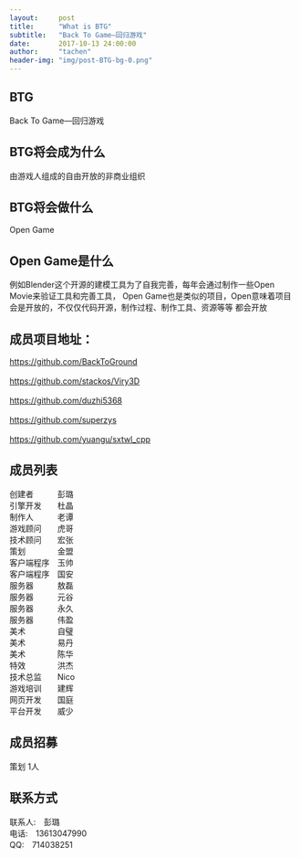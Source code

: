 ```yaml
---
layout:     post
title:      "What is BTG"
subtitle:   "Back To Game—回归游戏"
date:       2017-10-13 24:00:00
author:     "tachen"
header-img: "img/post-BTG-bg-0.png"
---
```

<h2>
BTG
</h2>
<p>Back To Game—回归游戏</p>

<h2>
BTG将会成为什么
</h2>
由游戏人组成的自由开放的非商业组织

<h2>
BTG将会做什么
</h2>
<p>Open Game</p>

<h2>Open Game是什么</h2>
<p>例如Blender这个开源的建模工具为了自我完善，每年会通过制作一些Open Movie来验证工具和完善工具，
Open Game也是类似的项目，Open意味着项目会是开放的，不仅仅代码开源，制作过程、制作工具、资源等等
都会开放
</p>

<h2>
成员项目地址：
</h2>
<a href="https://github.com/BackToGround" target="_blank">https://github.com/BackToGround</a>
<br />
<br />
<a href="https://github.com/stackos/Viry3D" target="_blank">https://github.com/stackos/Viry3D</a>
<br />
<br />
<a href="https://github.com/duzhi5368" target="_blank">https://github.com/duzhi5368</a>
<br />
<br />
<a href="https://github.com/superzys" target="_blank">https://github.com/superzys</a>
<br />
<br />
<a href="https://github.com/yuangu/sxtwl_cpp" target="_blank">https://github.com/yuangu/sxtwl_cpp</a>

<h2>成员列表</h2>
<p>
创建者　　　彭璐<br />
引擎开发　　杜晶<br />
制作人　　　老谭<br />
游戏顾问　　虎哥<br />
技术顾问　　宏张<br />
策划　　　　金盟<br />
客户端程序　玉帅<br />
客户端程序　国安<br />
服务器　　　敖磊<br />
服务器　　　元谷<br />
服务器　　　永久<br />
服务器　　　伟盈<br />
美术　　　　自璧<br />
美术　　　　易丹<br />
美术　　　　陈华<br />
特效　　　　洪杰<br />
技术总监　　Nico<br />
游戏培训　　建辉<br />
网页开发　　国庭<br />
平台开发　　威少<br />
</p>

<h2>成员招募</h2>
<p>
策划 1人
</p>

<h2>联系方式</h2>
联系人:　彭璐<br />
电话:　13613047990<br />
QQ:　714038251
